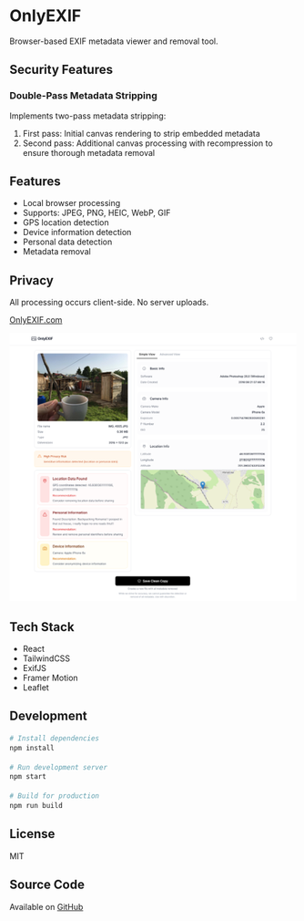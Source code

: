# OnlyEXIF

Browser-based EXIF metadata viewer and removal tool.

## Security Features

### Double-Pass Metadata Stripping
Implements two-pass metadata stripping:
1. First pass: Initial canvas rendering to strip embedded metadata
2. Second pass: Additional canvas processing with recompression to ensure thorough metadata removal

## Features
- Local browser processing
- Supports: JPEG, PNG, HEIC, WebP, GIF
- GPS location detection
- Device information detection
- Personal data detection
- Metadata removal

## Privacy
All processing occurs client-side. No server uploads.

[OnlyEXIF.com](https://onlyexif.com)

![OnlyEXIF Sample](public/onlyexif-sample-image.png)

## Tech Stack
- React
- TailwindCSS
- ExifJS
- Framer Motion
- Leaflet

## Development

```bash
# Install dependencies
npm install

# Run development server
npm start

# Build for production
npm run build
```

## License
MIT

## Source Code
Available on [GitHub](https://github.com/jon-lip/onlyexif)
